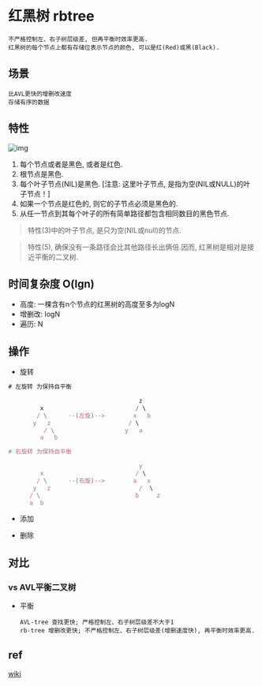 # 红黑树 rbtree

    不严格控制左、右子树层级差, 但再平衡时效率更高.
    红黑树的每个节点上都有存储位表示节点的颜色, 可以是红(Red)或黑(Black).

## 场景

    比AVL更快的增删改速度
    存储有序的数据

## 特性

![img](res/rbtree.png)

1. 每个节点或者是黑色, 或者是红色.
2. 根节点是黑色.
3. 每个叶子节点(NIL)是黑色. [注意: 这里叶子节点, 是指为空(NIL或NULL)的叶子节点！]
4. 如果一个节点是红色的, 则它的子节点必须是黑色的.
5. 从任一节点到其每个叶子的所有简单路径都包含相同数目的黑色节点.

> 特性(3)中的叶子节点, 是只为空(NIL或null)的节点.  

> 特性(5), 确保没有一条路径会比其他路径长出俩倍.因而, 红黑树是相对是接近平衡的二叉树.

## 时间复杂度 O(lgn)

- 高度: 一棵含有n个节点的红黑树的高度至多为logN  
- 增删改: logN  
- 遍历: N  

## 操作

- 旋转

```js
# 左旋转 为保持自平衡

                                     z
         x                          / \
        / \      --(左旋)-->        x   b
       y   z                      / \
          / \                    y   a
         a   b

# 右旋转 为保持自平衡

                                     y
         x                          / \
        / \      --(右旋)-->        a   x
       y   z                         /  \
      / \                           b     z
      a  b
```

- 添加

- 删除

## 对比

### vs AVL平衡二叉树

- 平衡

      AVL-tree 查找更快; 严格控制左、右子树层级差不大于1
      rb-tree 增删改更快; 不严格控制左、右子树层级差(增删速度快), 再平衡时效率更高.

## ref

[wiki](https://zh.wikipedia.org/wiki/%E7%BA%A2%E9%BB%91%E6%A0%91)
